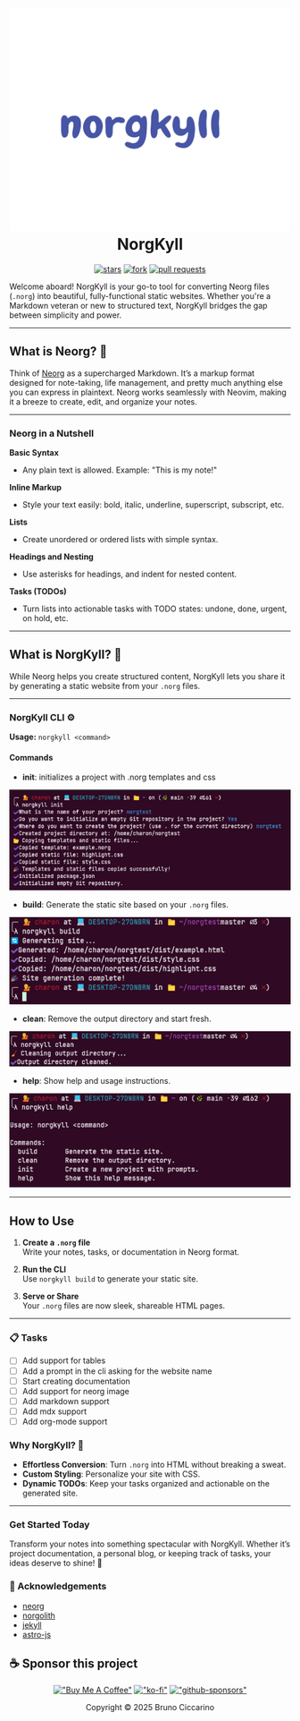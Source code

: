 <h1 align="center">
  <br>
  <a href="https://github.com/nvim-neorg/neorg">
    <img src="./img/norgkyll.png" width="600" height="400">
  </a>
  <br>
  NorgKyll
  <br>
</h1>

<div align="center">

[![stars](https://img.shields.io/github/stars/BrunoCiccarino/norgkyll?style=for-the-badge&color=%23dc8a78)](https://github.com/BrunoCiccarino/norgkyll)
[![fork](https://img.shields.io/github/forks/BrunoCiccarino/norgkyll?style=for-the-badge&color=%23179299)](https://github.com/BrunoCiccarino/norgkyll)
[![pull requests](https://img.shields.io/badge/pull_requests-welcome-gray?style=for-the-badge&color=%2340a02b)](https://github.com/BrunoCiccarino/norgkyll)

</div>

Welcome aboard! NorgKyll is your go-to tool for converting Neorg files (`.norg`) into beautiful, fully-functional static websites. Whether you're a Markdown veteran or new to structured text, NorgKyll bridges the gap between simplicity and power.  

---

## What is Neorg? 🤔  

Think of [Neorg](https://github.com/nvim-neorg/neorg) as a supercharged Markdown. It’s a markup format designed for note-taking, life management, and pretty much anything else you can express in plaintext. Neorg works seamlessly with Neovim, making it a breeze to create, edit, and organize your notes.  

---

### Neorg in a Nutshell  

**Basic Syntax**  
- Any plain text is allowed. Example: "This is my note!"  

**Inline Markup**  
- Style your text easily: bold, italic, underline, superscript, subscript, etc.  

**Lists**  
- Create unordered or ordered lists with simple syntax.  

**Headings and Nesting**  
- Use asterisks for headings, and indent for nested content.  

**Tasks (TODOs)**  
- Turn lists into actionable tasks with TODO states: undone, done, urgent, on hold, etc.  

---

## What is NorgKyll? 🌟  

While Neorg helps you create structured content, NorgKyll lets you share it by generating a static website from your `.norg` files.  

---

### NorgKyll CLI ⚙️  

**Usage:** `norgkyll <command>`  

#### Commands  

- **init**: initializes a project with .norg templates and css

![image](./img/norginit.jpg)

- **build**: Generate the static site based on your `.norg` files.  

![image](./img/norgbuild.jpg)

- **clean**: Remove the output directory and start fresh.  

![image](./img/norgclean.jpg)

- **help**: Show help and usage instructions.  

![image](./img/norghelp.jpg)

---

## How to Use  

1. **Create a `.norg` file**  
   Write your notes, tasks, or documentation in Neorg format.  

2. **Run the CLI**  
   Use `norgkyll build` to generate your static site.  

3. **Serve or Share**  
   Your `.norg` files are now sleek, shareable HTML pages.  

---

### 📋 Tasks

- [ ] Add support for tables
- [ ] Add a prompt in the cli asking for the website name
- [ ] Start creating documentation
- [ ] Add support for neorg image
- [ ] Add markdown support
- [ ] Add mdx support 
- [ ] Add org-mode support 

### Why NorgKyll? 🚀  

- **Effortless Conversion**: Turn `.norg` into HTML without breaking a sweat.  
- **Custom Styling**: Personalize your site with CSS.  
- **Dynamic TODOs**: Keep your tasks organized and actionable on the generated site.  

---

### Get Started Today  

Transform your notes into something spectacular with NorgKyll. Whether it’s project documentation, a personal blog, or keeping track of tasks, your ideas deserve to shine! 🌟  

### 👏 Acknowledgements

- [neorg](https://github.com/nvim-neorg/neorg)
- [norgolith](https://github.com/NTBBloodbath/norgolith)
- [jekyll](https://github.com/jekyll/jekyll)
- [astro-js](https://github.com/withastro/astro)

## ☕ Sponsor this project

<div align="center"> 

[!["Buy Me A Coffee"](https://www.buymeacoffee.com/assets/img/custom_images/orange_img.png)](https://buymeacoffee.com/ciccabr9p)
[!["ko-fi"](https://img.shields.io/badge/Ko--fi-F16061?style=for-the-badge&logo=ko-fi&logoColor=white)](https://ko-fi.com/brunociccarinoo)
[!["github-sponsors"](https://img.shields.io/badge/sponsor-30363D?style=for-the-badge&logo=GitHub-Sponsors&logoColor=#white)](https://github.com/sponsors/BrunoCiccarino/)
</div>

<p align="center">Copyright © 2025 Bruno Ciccarino</p>
